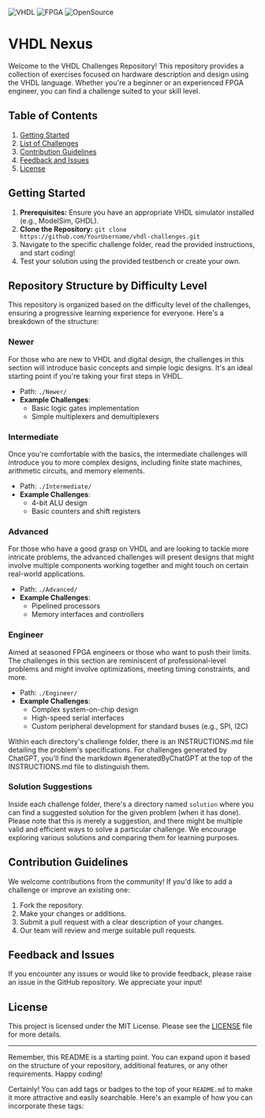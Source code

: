 ![VHDL](https://img.shields.io/badge/-VHDL-blue)
![FPGA](https://img.shields.io/badge/-FPGA-green)
![OpenSource](https://img.shields.io/badge/-OpenSource-orange)
# VHDL Nexus

Welcome to the VHDL Challenges Repository! This repository provides a collection of exercises focused on hardware description and design using the VHDL language. Whether you're a beginner or an experienced FPGA engineer, you can find a challenge suited to your skill level.

## Table of Contents

1. [Getting Started](#getting-started)
2. [List of Challenges](#list-of-challenges)
3. [Contribution Guidelines](#contribution-guidelines)
4. [Feedback and Issues](#feedback-and-issues)
5. [License](#license)

## Getting Started

1. **Prerequisites:** Ensure you have an appropriate VHDL simulator installed (e.g., ModelSim, GHDL).
2. **Clone the Repository:** `git clone https://github.com/YourUsername/vhdl-challenges.git`
3. Navigate to the specific challenge folder, read the provided instructions, and start coding!
4. Test your solution using the provided testbench or create your own.


## Repository Structure by Difficulty Level

This repository is organized based on the difficulty level of the challenges, ensuring a progressive learning experience for everyone. Here's a breakdown of the structure:

### Newer

For those who are new to VHDL and digital design, the challenges in this section will introduce basic concepts and simple logic designs. It's an ideal starting point if you're taking your first steps in VHDL.

- Path: `./Newer/`
- **Example Challenges**:
  - Basic logic gates implementation
  - Simple multiplexers and demultiplexers

### Intermediate

Once you're comfortable with the basics, the intermediate challenges will introduce you to more complex designs, including finite state machines, arithmetic circuits, and memory elements.

- Path: `./Intermediate/`
- **Example Challenges**:
  - 4-bit ALU design
  - Basic counters and shift registers

### Advanced

For those who have a good grasp on VHDL and are looking to tackle more intricate problems, the advanced challenges will present designs that might involve multiple components working together and might touch on certain real-world applications.

- Path: `./Advanced/`
- **Example Challenges**:
  - Pipelined processors
  - Memory interfaces and controllers

### Engineer

Aimed at seasoned FPGA engineers or those who want to push their limits. The challenges in this section are reminiscent of professional-level problems and might involve optimizations, meeting timing constraints, and more.

- Path: `./Engineer/`
- **Example Challenges**:
  - Complex system-on-chip design
  - High-speed serial interfaces
  - Custom peripheral development for standard buses (e.g., SPI, I2C)

Within each directory's challenge folder, there is an INSTRUCTIONS.md file detailing the problem's specifications. For challenges generated by ChatGPT, you'll find the markdown #generatedByChatGPT at the top of the INSTRUCTIONS.md file to distinguish them.

### Solution Suggestions
Inside each challenge folder, there's a directory named `solution` where you can find a suggested solution for the given problem (when it has done). Please note that this is merely a suggestion, and there might be multiple valid and efficient ways to solve a particular challenge. We encourage exploring various solutions and comparing them for learning purposes.


## Contribution Guidelines

We welcome contributions from the community! If you'd like to add a challenge or improve an existing one:

1. Fork the repository.
2. Make your changes or additions.
3. Submit a pull request with a clear description of your changes.
4. Our team will review and merge suitable pull requests.

## Feedback and Issues

If you encounter any issues or would like to provide feedback, please raise an issue in the GitHub repository. We appreciate your input!

## License

This project is licensed under the MIT License. Please see the [LICENSE](./LICENSE) file for more details.

---

Remember, this README is a starting point. You can expand upon it based on the structure of your repository, additional features, or any other requirements. Happy coding!

Certainly! You can add tags or badges to the top of your `README.md` to make it more attractive and easily searchable. Here's an example of how you can incorporate these tags:
